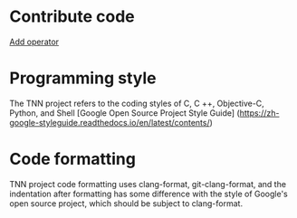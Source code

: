 # Contribute code
[Add operator](./add_op_en.md)

# Programming style

The TNN project refers to the coding styles of C, C ++, Objective-C, Python, and Shell
[Google Open Source Project Style Guide] (https://zh-google-styleguide.readthedocs.io/en/latest/contents/)

# Code formatting

TNN project code formatting uses clang-format, git-clang-format, and the indentation after formatting has some difference with the style of Google's open source project, which should be subject to clang-format.